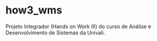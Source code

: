 # how3_wms

Projeto Integrador (Hands on Work III) do curso de Análise e Desenvolvimento de Sistemas da Univali.
